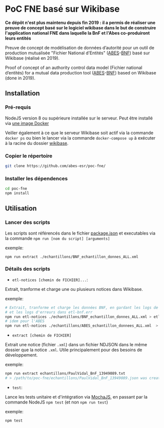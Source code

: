 # PoC FNE basé sur Wikibase

**Ce dépôt n'est plus maintenu depuis fin 2019 : il a permis de réaliser une preuve de concept basé sur le logiciel wikibase dans le but de construire l'application national FNE dans laquelle la BnF et l'Abes co-produiront leurs entités**

Preuve de concept de modélisation de données d’autorité pour un outil de production mutualisée "Fichier National d'Entités" ([ABES](http://www.abes.fr/)-[BNF](https://www.bnf.fr/fr)) basé sur Wikibase (réalisé en 2019).


Proof of concept of an authority control data model (Fichier national
d’entités) for a mutual data production tool ([ABES](http://www.abes.fr/)-[BNF](https://www.bnf.fr)) based on Wikibase (done in 2019).

## Installation

### Pré-requis

NodeJS version 8 ou supérieure installée sur le serveur. Peut être installé via [une image Docker](https://jdlm.info/articles/2016/03/06/lessons-building-node-app-docker.html)

Veiller également à ce que le serveur Wikibase soit actif via la commande `docker ps` ou bien le lancer via la commande `docker-compose up` à exécuter à la racine du dossier [wikibase](https://github.com/abes-esr/poc-fne-wikibase-docker).

### Copier le répertoire
```sh
git clone https://github.com/abes-esr/poc-fne/
```

### Installer les dépendences
```sh
cd poc-fne
npm install
```

## Utilisation

### Lancer des scripts

Les scripts sont référencés dans le fichier [package.json](https://github.com/abes-esr/poc-fne/blob/naive-etl/package.json) et executables via la commande `npm run [nom du script] [arguments]`

exemple:

`npm run extract ./echantillons/BNF_echantillon_donnes_ALL.xml`

### Détails des scripts

- `etl-notices [chemin de FICHIER]...`:

Extrait, tranforme et charge une ou plusieurs notices dans Wikibase.

exemple:

```sh
# Extrait, tranforme et charge les données BNF, en gardant les logs de chargement dans etl-bnf.log
# et les logs d'erreurs dans etl-bnf.err
npm run etl-notices ./echantillons/BNF_echantillon_donnes_ALL.xml > etl-bnf.log 2> etl-bnf.err
# idem pour l'ABES
npm run etl-notices ./echantillons/ABES_echantillon_donnees_ALL.xml  > etl-abes.log 2> etl-abes.err
```

- `extract [chemin de FICHIER]`

Extrait une notice (fichier `.xml`) dans un fichier NDJSON dans le même dossier que la notice `.xml`. Utile principalement pour des besoins de développement.

exemple:

```sh
npm run extract echantillons/PaulVidal_BnF_13949089.txt
# > /path/to/poc-fne/echantillons/PaulVidal_BnF_13949089.json was created.
```

- `test`:

Lance les tests unitaire et d'intégration via [MochaJS](https://mochajs.org/), en passant par la commande NodeJS `npm test` (et non `npm run test`)

exemple:

```sh
npm test
```
